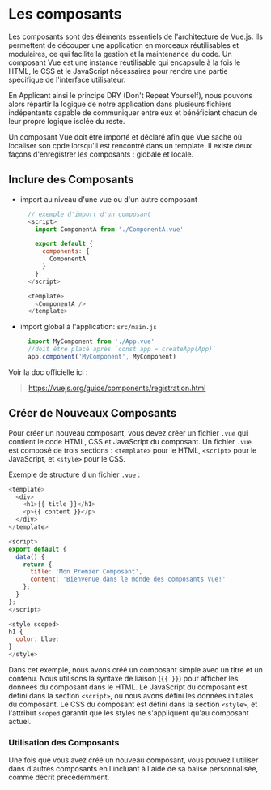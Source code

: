 # Les composants

Les composants sont des éléments essentiels de l'architecture de Vue.js. Ils permettent de découper une application en morceaux réutilisables et modulaires, ce qui facilite la gestion et la maintenance du code. Un composant Vue est une instance réutilisable qui encapsule à la fois le HTML, le CSS et le JavaScript nécessaires pour rendre une partie spécifique de l'interface utilisateur.

En Applicant ainsi le principe DRY (Don't Repeat Yourself), nous pouvons alors répartir la logique de notre application dans plusieurs fichiers indépentants capable de communiquer entre eux et bénéficiant chacun de leur propre logique isolée du reste.

Un composant Vue doit être importé et déclaré afin que Vue sache où localiser son cpde lorsqu'il est rencontré dans un template. Il existe deux façons d'enregistrer les composants : globale et locale.

## Inclure des Composants

- import au niveau d'une vue ou d'un autre composant

  ```js
    // exemple d'import d'un composant
    <script>
      import ComponentA from './ComponentA.vue'

      export default {
        components: {
          ComponentA
        }
      }
    </script>

    <template>
      <ComponentA />
    </template>
  ```

- import global à l'application: `src/main.js`

  ```js
    import MyComponent from './App.vue'
    //doit être placé après `const app = createApp(App)`
    app.component('MyComponent', MyComponent)
  ```

Voir la doc officielle ici :

> https://vuejs.org/guide/components/registration.html

## Créer de Nouveaux Composants

Pour créer un nouveau composant, vous devez créer un fichier `.vue` qui contient le code HTML, CSS et JavaScript du composant. Un fichier `.vue` est composé de trois sections : `<template>` pour le HTML, `<script>` pour le JavaScript, et `<style>` pour le CSS.

Exemple de structure d'un fichier `.vue` :

```js
<template>
  <div>
    <h1>{{ title }}</h1>
    <p>{{ content }}</p>
  </div>
</template>

<script>
export default {
  data() {
    return {
      title: 'Mon Premier Composant',
      content: 'Bienvenue dans le monde des composants Vue!'
    };
  }
};
</script>

<style scoped>
h1 {
  color: blue;
}
</style>
```

Dans cet exemple, nous avons créé un composant simple avec un titre et un contenu. Nous utilisons la syntaxe de liaison (`{{ }}`) pour afficher les données du composant dans le HTML. Le JavaScript du composant est défini dans la section `<script>`, où nous avons défini les données initiales du composant. Le CSS du composant est défini dans la section `<style>`, et l'attribut `scoped` garantit que les styles ne s'appliquent qu'au composant actuel.

### Utilisation des Composants

Une fois que vous avez créé un nouveau composant, vous pouvez l'utiliser dans d'autres composants en l'incluant à l'aide de sa balise personnalisée, comme décrit précédemment.
